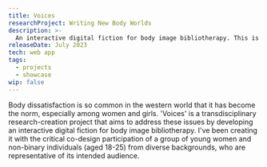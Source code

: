 ```yaml
---
title: Voices
researchProject: Writing New Body Worlds
description: >-
  An interactive digital fiction for body image bibliotherapy. This is an international research-creation project with the participation of a group of young women and non-binary individuals from diverse backgrounds. We aim to address body dissatisfaction, which is so prevalent it has become the norm.
releaseDate: July 2023
tech: web app
tags:
  - projects
  - showcase
wip: false
---
```



Body dissatisfaction is so common in the western world that it has become the norm, especially among women and girls. 'Voices' is a transdisciplinary research-creation project that aims to address these issues by developing an interactive digital fiction for body image bibliotherapy. I've been creating it with the critical co-design participation of a group of young women and non-binary individuals (aged 18-25) from diverse backgrounds, who are representative of its intended audience.

